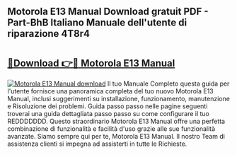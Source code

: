 ## Motorola E13 Manual Download gratuit PDF - Part-BhB Italiano Manuale dell'utente di riparazione 4T8r4

# <h2><a href="http://dfdi9gi.blite.top/?on=Motorola+E13+Manual">🔗Download 👉🔴 Motorola E13 Manual</a></h2>

[![Motorola E13 Manual download](https://i.imgur.com/lujVjoI.png)](http://dfdi9gi.blite.top/?on=Motorola+E13+Manual)
Il tuo Manuale Completo questa guida per l'utente fornisce una panoramica completa del tuo nuovo Motorola E13 Manual, inclusi suggerimenti su installazione, funzionamento, manutenzione e Risoluzione dei problemi. Guida passo passo nelle pagine seguenti troverai una guida dettagliata passo passo su come configurare il tuo REDDDDDDD. Questo straordinario Motorola E13 Manual offre una perfetta combinazione di funzionalità e facilità d'uso grazie alle sue funzionalità avanzate. Siamo sempre qui per te, Motorola E13 Manual. Il nostro Team di assistenza clienti si impegna ad assisterti in tutte le Richieste.
